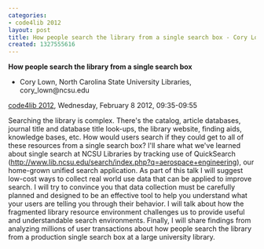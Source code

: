 ```yaml
---
categories:
- code4lib 2012
layout: post
title: How people search the library from a single search box - Cory Lown
created: 1327555616
---
```

<strong>How people search the library from a single search box</strong>
<ul>
<li>Cory Lown, North Carolina State University Libraries, cory_lown@ncsu.edu</li>
</ul>
<p><a href="/conference/2012">code4lib 2012</a>, Wednesday, February 8 2012, 09:35-09:55</p>
<p>
Searching the library is complex. There's the catalog, article databases, journal title and database title look-ups, the library website, finding aids, knowledge bases, etc. How would users search if they could get to all of these resources from a single search box? I'll share what we've learned about single search at NCSU Libraries by tracking use of QuickSearch (<a href="http://www.lib.ncsu.edu/search/index.php?q=aerospace+engineering">http://www.lib.ncsu.edu/search/index.php?q=aerospace+engineering</a>), our home-grown unified search application. As part of this talk I will suggest low-cost ways to collect real world use data that can be applied to improve search. I will try to convince you that data collection must be carefully planned and designed to be an effective tool to help you understand what your users are telling you through their behavior. I will talk about how the fragmented library resource environment challenges us to provide useful and understandable search environments. Finally, I will share findings from analyzing millions of user transactions about how people search the library from a production single search box at a large university library.
</p>
